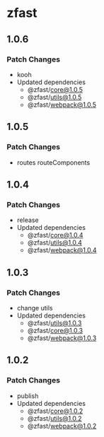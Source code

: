 # zfast

## 1.0.6

### Patch Changes

- kooh
- Updated dependencies
  - @zfast/core@1.0.5
  - @zfast/utils@1.0.5
  - @zfast/webpack@1.0.5

## 1.0.5

### Patch Changes

- routes routeComponents

## 1.0.4

### Patch Changes

- release
- Updated dependencies
  - @zfast/core@1.0.4
  - @zfast/utils@1.0.4
  - @zfast/webpack@1.0.4

## 1.0.3

### Patch Changes

- change utils
- Updated dependencies
  - @zfast/utils@1.0.3
  - @zfast/core@1.0.3
  - @zfast/webpack@1.0.3

## 1.0.2

### Patch Changes

- publish
- Updated dependencies
  - @zfast/core@1.0.2
  - @zfast/utils@1.0.2
  - @zfast/webpack@1.0.2
